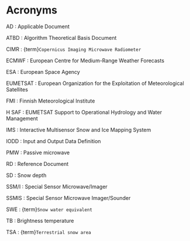 # Acronyms

AD
: Applicable Document

ATBD
: Algorithm Theoretical Basis Document

CIMR
: {term}`Copernicus Imaging Microwave Radiometer`

ECMWF
: European Centre for Medium-Range Weather Forecasts

ESA
: European Space Agency

EUMETSAT
: European Organization for the Exploitation of Meteorological Satellites

FMI
: Finnish Meteorological Institute

H SAF
: EUMETSAT Support to Operational Hydrology and Water Management

IMS
: Interactive Multisensor Snow and Ice Mapping System

IODD
: Input and Output Data Definition

PMW
: Passive microwave

RD
: Reference Document

SD
: Snow depth

SSM/I
: Special Sensor Microwave/Imager

SSMIS
: Special Sensor Microwave Imager/Sounder

SWE
: {term}`Snow water equivalent`

TB
: Brightness temperature

TSA
: {term}`Terrestrial snow area`